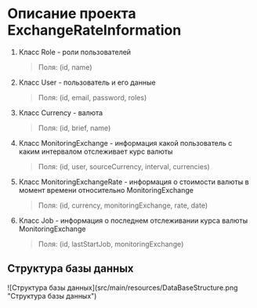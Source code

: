 Описание проекта ExchangeRateInformation
========================================

1) Класс Role - роли пользователей 
    >Поля: (id, name) 
   
2) Класс User  - пользователь и его данные
    >Поля: (id, email, password, roles)
   
3) Класс Currency  - валюта
    >Поля: (id, brief, name)
  
4) Класс MonitoringExchange  - информация какой пользователь с каким интервалом отслеживает курс валюты
    >Поля: (id, user, sourceCurrency, interval, currencies)
  
5) Класс MonitoringExchangeRate  - информация о стоимости валюты в момент времени относительно MonitoringExchange
    >Поля: (id, currency, monitoringExchange, rate, date)
  
6) Класс Job  - информация о последнем отслеживании курса валюты MonitoringExchange
    >Поля: (id, lastStartJob, monitoringExchange)
  
<h2>Структура базы данных</h2>
![Структура базы данных](src/main/resources/DataBaseStructure.png "Структура базы данных")
